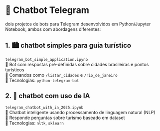 # 🤖 Chatbot Telegram

dois projetos de bots para Telegram desenvolvidos em Python/Jupyter Notebook, ambos com abordagens diferentes:

## 1. 🏙️ **chatbot simples para guia turístico**  
`telegram_bot_simple_application.ipynb`  
🔹 Bot com respostas pré-definidas sobre cidades brasileiras e pontos turísticos  
🔹 Comandos como `/listar_cidades` e `/rio_de_janeiro`  
🔹 Tecnologias: `python-telegram-bot`

## 2. 🧠 **chatbot com uso de IA**  
`telegram_chatbot_with_ia_2025.ipynb`  
🔹 Chatbot inteligente usando processamento de linguagem natural (NLP)  
🔹 Responde perguntas sobre turismo baseado em dataset  
🔹 Tecnologias: `nltk`, `sklearn`
